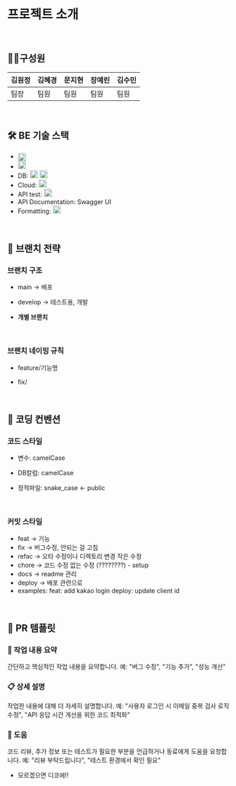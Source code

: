 # 프로젝트 소개
<br>

## 👩‍💻구성원
| 김원정 | 김혜경 | 문지현 | 장예린 | 김수민 |
| --- | --- | --- | --- | --- |
| 팀장 | 팀원 | 팀원 | 팀원 | 팀원 |
<br>

## 🛠 BE 기술 스택
- <img height="18" src="https://ziadoua.github.io/m3-Markdown-Badges/badges/Javascript/javascript3.svg" style="vertical-align: middle">
- <img height="18" src="https://ziadoua.github.io/m3-Markdown-Badges/badges/NodeJS/nodejs3.svg">
- DB: <img height="18" src="https://ziadoua.github.io/m3-Markdown-Badges/badges/MySQL/mysql2.svg"> <img height="18" src="https://ziadoua.github.io/m3-Markdown-Badges/badges/Prisma/prisma2.svg">
- Cloud: <img height="18" src="https://ziadoua.github.io/m3-Markdown-Badges/badges/AWS/aws2.svg">
- API test: <img height="18" src="https://ziadoua.github.io/m3-Markdown-Badges/badges/Postman/postman3.svg">
- API Documentation: Swagger UI
- Formatting: <img height="18" src="https://ziadoua.github.io/m3-Markdown-Badges/badges/Prettier/prettier2.svg">
<br>

## 🌳 브랜치 전략

### 브랜치 구조

- main → 배포

- develop → 테스트용, 개발 

- **개별 브랜치**
<br>

### 브랜치 네이밍 규칙

- feature/기능명

- fix/
<br>

## 📐 코딩 컨벤션

### **코드 스타일**

- 변수: camelCase

- DB칼럼: camelCase

- 정적파일: snake_case ← public
<br>

### 커밋 스타일

- feat → 기능
- fix → 버그수정, 안되는 걸 고침
- refac → 오타 수정이나 디렉토리 변경 작은 수정
- chore → 코드 수정 없는 수정 (????????) - setup
- docs → readme 관리
- deploy → 배포 관련으로
- examples:
  feat: add kakao login
  deploy: update client id
<br>

## 📝 PR 템플릿
### 📝 작업 내용 요약
간단하고 핵심적인 작업 내용을 요약합니다. 예: "버그 수정", "기능 추가", "성능 개선"


### 📋 상세 설명
작업한 내용에 대해 더 자세히 설명합니다. 예: "사용자 로그인 시 이메일 중복 검사 로직 수정", "API 응답 시간 개선을 위한 코드 최적화"


### 🙋 도움
코드 리뷰, 추가 정보 또는 테스트가 필요한 부분을 언급하거나 동료에게 도움을 요청합니다. 예: "리뷰 부탁드립니다", "테스트 환경에서 확인 필요"
- 모르겠으면 디코에!!

